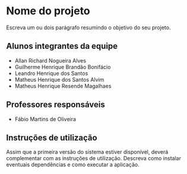 # Nome do projeto
Escreva um ou dois  parágrafo resumindo o objetivo do seu projeto.

## Alunos integrantes da equipe

* Allan Richard Nogueira Alves
* Guilherme Henrique Brandão Bonifácio
* Leandro Henrique dos Santos
* Matheus Henrique dos Santos Alvim
* Matheus Henrique Resende Magalhaes



## Professores responsáveis

* Fábio Martins de Oliveira

## Instruções de utilização

Assim que a primeira versão do sistema estiver disponível, deverá complementar com as instruções de utilização. Descreva como instalar eventuais dependências e como executar a aplicação.
